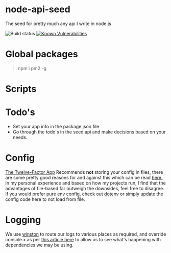 # node-api-seed
The seed for pretty much any api I write in node.js

![Build status](https://travis-ci.org/eXigentCoder/node-api-seed.svg?branch=master)
[![Known Vulnerabilities](https://snyk.io/test/github/exigentcoder/node-api-seed/badge.svg)](https://snyk.io/test/github/exigentcoder/node-api-seed)

# Global packages

> npm i pm2 -g

# Scripts

# Todo's
- Set your app info in the package.json file
- Go through the todo's in the seed api and make decisions based on your needs.

# Config
[The Twelve-Factor App](https://12factor.net/config) Recommends **not** storing your config in files, there are some pretty good reasons for and against this which can be read [here.](https://gist.github.com/telent/9742059) In my personal experience and based on how my projects run, I find that the advantages of file-based far outweigh the downsides, feel free to disagree. If you would prefer pure env config, check out [dotenv](https://www.npmjs.com/package/dotenv) or simply update the config code here to not load from file.

# Logging
We use [winston](https://github.com/winstonjs/winston) to route our logs to various places as required, and override console.x as per [this article here](http://seanmonstar.com/post/56448644049/consolelog-all-the-things) to allow us to see what's happening with dependencies we may be using.
